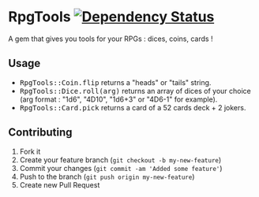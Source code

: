 RpgTools [![Dependency Status](https://gemnasium.com/Yinfei/rpg_tools.svg)](https://gemnasium.com/Yinfei/rpg_tools)
=======

A gem that gives you tools for your RPGs : dices, coins, cards !

## Usage

* <tt>RpgTools::Coin.flip</tt> returns a "heads" or "tails" string.
* <tt>RpgTools::Dice.roll(arg)</tt> returns an array of dices of your choice (arg format : "1d6", "4D10", "1d6+3" or "4D6-1" for example).
* <tt>RpgTools::Card.pick</tt> returns a card of a 52 cards deck + 2 jokers.

## Contributing

1. Fork it
2. Create your feature branch (`git checkout -b my-new-feature`)
3. Commit your changes (`git commit -am 'Added some feature'`)
4. Push to the branch (`git push origin my-new-feature`)
5. Create new Pull Request
